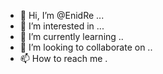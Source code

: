 - 👋 Hi, I’m @EnidRe ...
- 👀 I’m interested in ...
- 🌱 I’m currently learning ..
- 💞️ I’m looking to collaborate on ..
- 📫 How to reach me .

<!---
EnidRe/EnidRe is a ✨ special ✨ repository because its `README.md` (this file) appears on your GitHub profile.
You can click the Preview link to take a look at your changes.
--->
